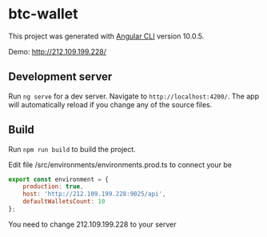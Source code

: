 # btc-wallet

This project was generated with [Angular CLI](https://github.com/angular/angular-cli) version 10.0.5.

Demo: http://212.109.199.228/

## Development server

Run `ng serve` for a dev server. Navigate to `http://localhost:4200/`. The app will automatically reload if you change any of the source files.

## Build

Run `npm run build` to build the project.

Edit file /src/environments/environments.prod.ts to connect your be

```js
export const environment = {
    production: true,
    host: 'http://212.109.199.228:9025/api',
    defaultWalletsCount: 10
};
```

You need to change 212.109.199.228 to your server
